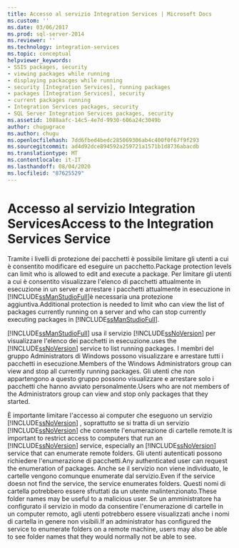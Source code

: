 ```yaml
---
title: Accesso al servizio Integration Services | Microsoft Docs
ms.custom: ''
ms.date: 03/06/2017
ms.prod: sql-server-2014
ms.reviewer: ''
ms.technology: integration-services
ms.topic: conceptual
helpviewer_keywords:
- SSIS packages, security
- viewing packages while running
- displaying packacges while running
- security [Integration Services], running packages
- packages [Integration Services], security
- current packages running
- Integration Services packages, security
- SQL Server Integration Services packages, security
ms.assetid: 1088aafc-14c5-4e7d-9930-606a24c3049b
author: chugugrace
ms.author: chugu
ms.openlocfilehash: 7dd6fbed4bedc285069306ab4c400f0f67f9f293
ms.sourcegitcommit: ad4d92dce894592a259721a1571b1d8736abacdb
ms.translationtype: MT
ms.contentlocale: it-IT
ms.lasthandoff: 08/04/2020
ms.locfileid: "87625529"
---
```

# <a name="access-to-the-integration-services-service"></a><span data-ttu-id="bd0ce-102">Accesso al servizio Integration Services</span><span class="sxs-lookup"><span data-stu-id="bd0ce-102">Access to the Integration Services Service</span></span>
  <span data-ttu-id="bd0ce-103">Tramite i livelli di protezione dei pacchetti è possibile limitare gli utenti a cui è consentito modificare ed eseguire un pacchetto.</span><span class="sxs-lookup"><span data-stu-id="bd0ce-103">Package protection levels can limit who is allowed to edit and execute a package.</span></span> <span data-ttu-id="bd0ce-104">Per limitare gli utenti a cui è consentito visualizzare l'elenco di pacchetti attualmente in esecuzione in un server e arrestare i pacchetti attualmente in esecuzione in [!INCLUDE[ssManStudioFull](../includes/ssmanstudiofull-md.md)]è necessaria una protezione aggiuntiva.</span><span class="sxs-lookup"><span data-stu-id="bd0ce-104">Additional protection is needed to limit who can view the list of packages currently running on a server and who can stop currently executing packages in [!INCLUDE[ssManStudioFull](../includes/ssmanstudiofull-md.md)].</span></span>  
  
 [!INCLUDE[ssManStudioFull](../includes/ssmanstudiofull-md.md)] <span data-ttu-id="bd0ce-105">usa il servizio [!INCLUDE[ssNoVersion](../includes/ssnoversion-md.md)] per visualizzare l'elenco dei pacchetti in esecuzione.</span><span class="sxs-lookup"><span data-stu-id="bd0ce-105">uses the [!INCLUDE[ssNoVersion](../includes/ssnoversion-md.md)] service to list running packages.</span></span> <span data-ttu-id="bd0ce-106">I membri del gruppo Administrators di Windows possono visualizzare e arrestare tutti i pacchetti in esecuzione.</span><span class="sxs-lookup"><span data-stu-id="bd0ce-106">Members of the Windows Administrators group can view and stop all currently running packages.</span></span> <span data-ttu-id="bd0ce-107">Gli utenti che non appartengono a questo gruppo possono visualizzare e arrestare solo i pacchetti che hanno avviato personalmente.</span><span class="sxs-lookup"><span data-stu-id="bd0ce-107">Users who are not members of the Administrators group can view and stop only packages that they started.</span></span>  
  
 <span data-ttu-id="bd0ce-108">È importante limitare l'accesso ai computer che eseguono un servizio [!INCLUDE[ssNoVersion](../includes/ssnoversion-md.md)] , soprattutto se si tratta di un servizio [!INCLUDE[ssNoVersion](../includes/ssnoversion-md.md)] che consente l'enumerazione di cartelle remote.</span><span class="sxs-lookup"><span data-stu-id="bd0ce-108">It is important to restrict access to computers that run an [!INCLUDE[ssNoVersion](../includes/ssnoversion-md.md)] service, especially an [!INCLUDE[ssNoVersion](../includes/ssnoversion-md.md)] service that can enumerate remote folders.</span></span> <span data-ttu-id="bd0ce-109">Gli utenti autenticati possono richiedere l'enumerazione di pacchetti.</span><span class="sxs-lookup"><span data-stu-id="bd0ce-109">Any authenticated user can request the enumeration of packages.</span></span> <span data-ttu-id="bd0ce-110">Anche se il servizio non viene individuato, le cartelle vengono comunque enumerate dal servizio.</span><span class="sxs-lookup"><span data-stu-id="bd0ce-110">Even if the service doesn not find the service, the service enumerates folders.</span></span> <span data-ttu-id="bd0ce-111">Questi nomi di cartella potrebbero essere sfruttati da un utente malintenzionato.</span><span class="sxs-lookup"><span data-stu-id="bd0ce-111">These folder names may be useful to a malicious user.</span></span> <span data-ttu-id="bd0ce-112">Se un amministratore ha configurato il servizio in modo da consentire l'enumerazione di cartelle in un computer remoto, agli utenti potrebbero essere visualizzati anche i nomi di cartella in genere non visibili.</span><span class="sxs-lookup"><span data-stu-id="bd0ce-112">If an administrator has configured the service to enumerate folders on a remote machine, users may also be able to see folder names that they would normally not be able to see.</span></span>  
  
  
